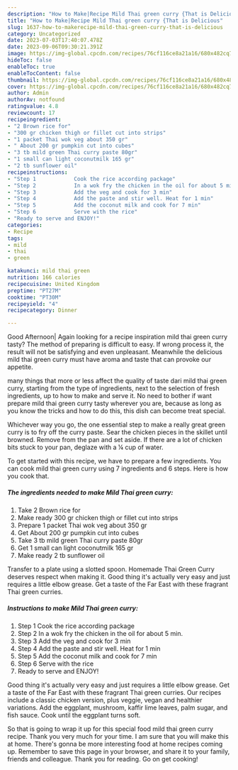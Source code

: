 ```yaml
---
description: "How to Make|Recipe Mild Thai green curry {That is Delicious"
title: "How to Make|Recipe Mild Thai green curry {That is Delicious"
slug: 1637-how-to-makerecipe-mild-thai-green-curry-that-is-delicious
category: Uncategorized
date: 2023-07-03T17:40:07.478Z
date: 2023-09-06T09:30:21.391Z
image: https://img-global.cpcdn.com/recipes/76cf116ce8a21a16/680x482cq70/mild-thai-green-curry-recipe-main-photo.jpg
hideToc: false
enableToc: true
enableTocContent: false
thumbnail: https://img-global.cpcdn.com/recipes/76cf116ce8a21a16/680x482cq70/mild-thai-green-curry-recipe-main-photo.jpg
cover: https://img-global.cpcdn.com/recipes/76cf116ce8a21a16/680x482cq70/mild-thai-green-curry-recipe-main-photo.jpg
author: Admin
authorAv: notfound
ratingvalue: 4.8
reviewcount: 17
recipeingredient:
- "2 Brown rice for"
- "300 gr chicken thigh or fillet cut into strips"
- "1 packet Thai wok veg about 350 gr"
- " About 200 gr pumpkin cut into cubes"
- "3 tb mild green Thai curry paste 80gr"
- "1 small can light coconutmilk 165 gr"
- "2 tb sunflower oil"
recipeinstructions:
- "Step 1            Cook the rice according package"
- "Step 2            In a wok fry the chicken in the oil for about 5 min."
- "Step 3            Add the veg and cook for 3 min"
- "Step 4            Add the paste and stir well. Heat for 1 min"
- "Step 5            Add the coconut milk and cook for 7 min"
- "Step 6            Serve with the rice"
- "Ready to serve and ENJOY!"
categories:
- Recipe
tags:
- mild
- thai
- green

katakunci: mild thai green 
nutrition: 166 calories
recipecuisine: United Kingdom
preptime: "PT27M"
cooktime: "PT30M"
recipeyield: "4"
recipecategory: Dinner

---
```



Good Afternoon| Again looking for a recipe inspiration mild thai green curry tasty? The method of preparing is difficult to easy. If wrong process it, the result will not be satisfying and even unpleasant. Meanwhile the delicious mild thai green curry must have aroma and taste that can provoke our appetite.






many things that more or less affect the quality of taste dari mild thai green curry, starting from the type of ingredients, next to the selection of fresh ingredients, up to how to make and serve it. No need to bother if want prepare mild thai green curry tasty wherever you are, because as long as you know the tricks and how to do this, this dish can become treat  special.


Whichever way you go, the one essential step to make a really great green curry is to fry off the curry paste. Sear the chicken pieces in the skillet until browned. Remove from the pan and set aside. If there are a lot of chicken bits stuck to your pan, deglaze with a ¼ cup of water.


To get started with this recipe, we have to prepare a few ingredients. You can cook mild thai green curry using 7 ingredients and 6 steps. Here is how you cook that.

<!--inarticleads1-->

##### The ingredients needed to make Mild Thai green curry:

1. Take 2 Brown rice for
1. Make ready 300 gr chicken thigh or fillet cut into strips
1. Prepare 1 packet Thai wok veg about 350 gr
1. Get  About 200 gr pumpkin cut into cubes
1. Take 3 tb mild green Thai curry paste 80gr
1. Get 1 small can light coconutmilk 165 gr
1. Make ready 2 tb sunflower oil


Transfer to a plate using a slotted spoon. Homemade Thai Green Curry deserves respect when making it. Good thing it&#39;s actually very easy and just requires a little elbow grease. Get a taste of the Far East with these fragrant Thai green curries. 

<!--inarticleads2-->

##### Instructions to make Mild Thai green curry:

1. Step 1            Cook the rice according package
1. Step 2            In a wok fry the chicken in the oil for about 5 min.
1. Step 3            Add the veg and cook for 3 min
1. Step 4            Add the paste and stir well. Heat for 1 min
1. Step 5            Add the coconut milk and cook for 7 min
1. Step 6            Serve with the rice
1. Ready to serve and ENJOY!

Good thing it&#39;s actually very easy and just requires a little elbow grease. Get a taste of the Far East with these fragrant Thai green curries. Our recipes include a classic chicken version, plus veggie, vegan and healthier variations. Add the eggplant, mushroom, kaffir lime leaves, palm sugar, and fish sauce. Cook until the eggplant turns soft. 

So that is going to wrap it up for this special food mild thai green curry recipe. Thank you very much for your time. I am sure that you will make this at home. There's gonna be more interesting food at home recipes coming up. Remember to save this page in your browser, and share it to your family, friends and colleague. Thank you for reading. Go on get cooking!

